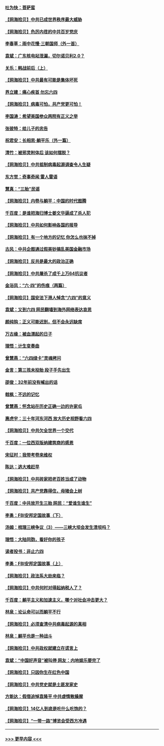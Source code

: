 #### [吐为快：菩萨蛮](../pages/nsc993/n13030033.md?t=06181702) 
#### [【网海拾贝】中共已成世界秩序最大威胁](../pages/nsc993/n13028138.md?t=06181702) 
#### [【网海拾贝】色厉内荏的中共百岁党庆](../pages/nsc993/n13025582.md?t=06181702) 
#### [李春草：雨中花慢‧三朝国师（外一首）](../pages/nsc993/n13025567.md?t=06181702) 
#### [袁斌：广东核电站泄漏，切尔诺贝利2.0？](../pages/nsc993/n13025475.md?t=06181702) 
#### [关乐：韩战前后（上）](../pages/nsc993/n13025387.md?t=06181702) 
#### [【网海拾贝】中共最有可能是集体坏死](../pages/nsc993/n13023101.md?t=06181702) 
#### [界立建：痛心疾首 勿忘六四](../pages/nsc993/n13022339.md?t=06181702) 
#### [【网海拾贝】病毒可怕，共产党更可怕！](../pages/nsc993/n13020728.md?t=06181702) 
#### [李国涛：希望美国参众两院有正义之举](../pages/nsc993/n13020674.md?t=06181702) 
#### [张彼特：给儿子的忠告](../pages/nsc993/n13018934.md?t=06181702) 
#### [祝君安：长相思‧躺平乐（外一篇）](../pages/nsc993/n13018923.md?t=06181702) 
#### [清竹：被邪灵附体后 该如何摆脱？](../pages/nsc993/n13018877.md?t=06181702) 
#### [【网海拾贝】中共抵制病毒起源调查令人生疑](../pages/nsc993/n13017785.md?t=06181702) 
#### [东方觉：奇事奇闻 雷人雷语](../pages/nsc993/n13017577.md?t=06181702) 
#### [慧真：“三胎”民谣](../pages/nsc993/n13017394.md?t=06181702) 
#### [【网海拾贝】内卷与躺平：中国的时代图腾](../pages/nsc993/n13016128.md?t=06181702) 
#### [千百度：是谁把海归博士姜文华逼成了杀人犯](../pages/nsc993/n13015218.md?t=06181702) 
#### [【网海拾贝】中共如何影响各国的报导](../pages/nsc993/n13012599.md?t=06181702) 
#### [【网海拾贝】有一个地方的记忆 你怎么也抹不掉](../pages/nsc993/n13009802.md?t=06181702) 
#### [古风：中共企图通过假美钞搞乱美国金融市场](../pages/nsc993/n13009626.md?t=06181702) 
#### [【网海拾贝】反共是最大的政治正确](../pages/nsc993/n13007051.md?t=06181702) 
#### [【网海拾贝】中共屠杀了成千上万64抗议者](../pages/nsc993/n13002713.md?t=06181702) 
#### [金浴凤：“六·四”的伤痕（两篇）](../pages/nsc993/n13001719.md?t=06181702) 
#### [【网海拾贝】国安法下港人悼念“六四”的意义](../pages/nsc993/n13001039.md?t=06181702) 
#### [袁斌：又到六四 网民翻墙到海外网络表达哀思](../pages/nsc993/n13000995.md?t=06181702) 
#### [颜纯钩：正义可能迟到，但不会永远缺席](../pages/nsc993/n13000920.md?t=06181702) 
#### [万古缘：被血漂起的日子](../pages/nsc993/n13000914.md?t=06181702) 
#### [理悟：计生变奏曲](../pages/nsc993/n13000414.md?t=06181702) 
#### [曾慧燕：“六四绿卡”灵魂拷问](../pages/nsc993/n13000277.md?t=06181702) 
#### [金言：第三孩未投胎 段子手先出生](../pages/nsc993/n13000215.md?t=06181702) 
#### [邵俊：32年前没有喊出的话](../pages/nsc993/n13000181.md?t=06181702) 
#### [戟枫：不远的记忆](../pages/nsc993/n13000121.md?t=06181702) 
#### [曾慧燕：怀念站在历史正确一边的许家屯](../pages/nsc993/n13000073.md?t=06181702) 
#### [惠虎宇：三十年河东河西 放大历史视野看六四](../pages/nsc993/n13000018.md?t=06181702) 
#### [【网海拾贝】中共欠全世界一个交代](../pages/nsc993/n12998706.md?t=06181702) 
#### [千百度：一位西双版纳建筑商的感恩](../pages/nsc993/n12998487.md?t=06181702) 
#### [宋征时：我带考卷来维权](../pages/nsc993/n12994088.md?t=06181702) 
#### [陈达：逃大难赶早](../pages/nsc993/n12993569.md?t=06181702) 
#### [【网海拾贝】中共砖家把老百姓当成了动物](../pages/nsc993/n12993483.md?t=06181702) 
#### [【网海拾贝】共产党靠得住，母猪会上树](../pages/nsc993/n12990730.md?t=06181702) 
#### [千百度：中共放开生三胎 网民：“爱谁生谁生”](../pages/nsc993/n12990644.md?t=06181702) 
#### [李勇：FBI安邦定国故事（下）](../pages/nsc993/n12987854.md?t=06181702) 
#### [汤姆：梳理三峡争议（3）——三峡大坝会发生溃坝吗？](../pages/nsc993/n12989806.md?t=06181702) 
#### [理悟：大陆同胞，看好你的孩子](../pages/nsc993/n12989778.md?t=06181702) 
#### [读者投书：非止六四](../pages/nsc993/n12989673.md?t=06181702) 
#### [李勇：FBI安邦定国故事（上）](../pages/nsc993/n12987749.md?t=06181702) 
#### [【网海拾贝】政法系大劫来临？](../pages/nsc993/n12987596.md?t=06181702) 
#### [【网海拾贝】中共何时对得起纳税人了？](../pages/nsc993/n12985578.md?t=06181702) 
#### [千百度：躺平主义和加速主义，哪个对社会冲击更大？](../pages/nsc993/n12985512.md?t=06181702) 
#### [林泉：论认命可以而躺平不行](../pages/nsc993/n12985505.md?t=06181702) 
#### [【网海拾贝】必须查清中共病毒起源的真相](../pages/nsc993/n12984276.md?t=06181702) 
#### [林泉：躺平也是一种战斗](../pages/nsc993/n12984194.md?t=06181702) 
#### [【网海拾贝】中共政权就建立在谎言上](../pages/nsc993/n12981880.md?t=06181702) 
#### [袁斌：“中国好声音”被叫停 网友：内地娱乐要完了](../pages/nsc993/n12981826.md?t=06181702) 
#### [【网海拾贝】只因你生在红色中国](../pages/nsc993/n12979096.md?t=06181702) 
#### [【网海拾贝】中共党史就是土匪发家史](../pages/nsc993/n12976478.md?t=06181702) 
#### [方能达：假借追悼袁隆平 中共虚情散臊腥](../pages/nsc993/n12976396.md?t=06181702) 
#### [【网海拾贝】14亿人到底是吃什么吃饱的？](../pages/nsc993/n12974125.md?t=06181702) 
#### [【网海拾贝】“一带一路”博览会受西方冷遇](../pages/nsc993/n12971787.md?t=06181702) 

----
#### [ >>> 更早内容 <<< ](../indexes/nsc993-earlier.md)
